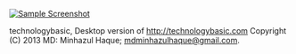 
[![Sample Screenshot](TB.jpeg)](#features)

technologybasic, Desktop version of http://technologybasic.com
Copyright (C) 2013 MD: Minhazul Haque;
mdminhazulhaque@gmail.com.
